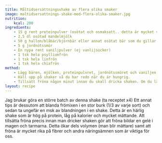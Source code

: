 ```yaml
---
title: Måltidsersättningsshake av flera olika smaker
image: maltidsersattnings-shake-med-flera-olika-smaker.jpg
nutrition:
    kcal: 200
ingredients:
    - 15 g rent proteinpulver (osötat och osmaksatt.. detta är mycket viktigt)
    - 2,5 dl osötad mandelmjölk
    - 50 g hallon/blåbär/björnbär eller annat osötat bär som du gillar
    - 5 g jordnötssmör
    - En nypa rent vaniljpulver (ej vanlijsocker)
    - 1 tsk hela psylliumfrön
    - 1 tsk hela linfrön
    - 1 tsk hela chiafrön
method:
    - Lägg bären, mjölken, proteinpulvret, jordnötssmöret och vaniljen i en blender och kör 30 sekunder.
    - Häll upp på shaker så du har redo när du är hungrig.
    - Tillsätt fröna någon minut innan du skall dricka shaken. Om du låter det stå för länge så kommer fröna göra shaken tjock i konsistensen.
layout: recipe
---
```

Jag brukar göra en större batch av denna shake (ta receptet x4)
Ett annat tips är dessutom att blanda frömixen i en stor burk (1/3 av varje sort) och sedan ta ungefär en msk av blandningen i en shake.
Detta är en härlig shake som är hög på protein, låg på kalorier och mycket mättande. 
Att tillsätta fröna precis innan man dricker shaken gör att fröna bildar en gelé i magen och tarmarna. Detta ökar dels volymen (man blir mättare) samt att fröna är mycket rika på fibrer och andra näringsämnen som är viktiga för oss.
 